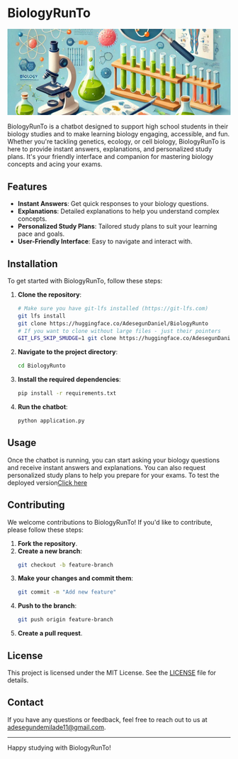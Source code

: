 
# BiologyRunTo
![alt text](Dataset/biology2.png)

BiologyRunTo is a chatbot designed to support high school students in their biology studies and to make learning biology engaging, accessible, and fun. Whether you're tackling genetics, ecology, or cell biology, BiologyRunTo is here to provide instant answers, explanations, and personalized study plans. It's your friendly interface and companion for mastering biology concepts and acing your exams.

## Features

- **Instant Answers**: Get quick responses to your biology questions.
- **Explanations**: Detailed explanations to help you understand complex concepts.
- **Personalized Study Plans**: Tailored study plans to suit your learning pace and goals.
- **User-Friendly Interface**: Easy to navigate and interact with.

## Installation

To get started with BiologyRunTo, follow these steps:

1. **Clone the repository**:
   ```bash
   # Make sure you have git-lfs installed (https://git-lfs.com)
   git lfs install
   git clone https://huggingface.co/AdesegunDaniel/BiologyRunto
   # If you want to clone without large files - just their pointers
   GIT_LFS_SKIP_SMUDGE=1 git clone https://huggingface.co/AdesegunDaniel/BiologyRunto
   ```
2. **Navigate to the project directory**:
   ```bash
   cd BiologyRunto
   ```
3. **Install the required dependencies**:
   ```bash
   pip install -r requirements.txt
   ```
4. **Run the chatbot**:
   ```bash
   python application.py
   ```

## Usage

Once the chatbot is running, you can start asking your biology questions and receive instant answers and explanations. You can also request personalized study plans to help you prepare for your exams.
To test the deployed version<a href="https://dm69rhyrljzl6.cloudfront.net/project.html">Click here</a>



## Contributing

We welcome contributions to BiologyRunTo! If you'd like to contribute, please follow these steps:

1. **Fork the repository**.
2. **Create a new branch**:
   ```bash
   git checkout -b feature-branch
   ```
3. **Make your changes and commit them**:
   ```bash
   git commit -m "Add new feature"
   ```
4. **Push to the branch**:
   ```bash
   git push origin feature-branch
   ```
5. **Create a pull request**.

## License

This project is licensed under the MIT License. See the [LICENSE](LICENSE) file for details.

## Contact

If you have any questions or feedback, feel free to reach out to us at [adesegundemilade11@gmail.com](adesegundemilade11@gmail.com).

---

Happy studying with BiologyRunTo!

